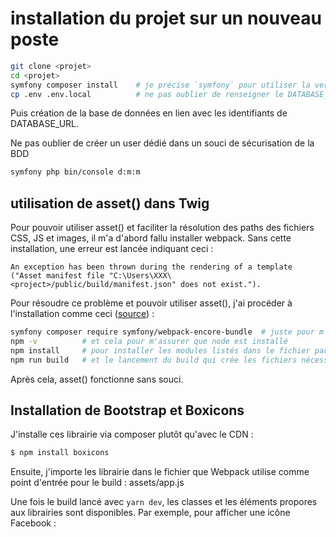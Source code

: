 # installation du projet sur un nouveau poste

```sh
git clone <projet>
cd <projet>
symfony composer install    # je précise `symfony` pour utiliser la version de php spécifiée dans les variables d'environnement de symfony CLI
cp .env .env.local          # ne pas oublier de renseigner le DATABASE_URL
```

Puis création de la base de données en lien avec les identifiants de DATABASE_URL.

Ne pas oublier de créer un user dédié dans un souci de sécurisation de la BDD

```sh
symfony php bin/console d:m:m
```

## utilisation de asset() dans Twig

Pour pouvoir utiliser asset() et faciliter la résolution des paths des fichiers CSS, JS et images, il m'a d'abord fallu installer webpack.
Sans cette installation, une erreur est lancée indiquant ceci :

```text
An exception has been thrown during the rendering of a template
("Asset manifest file "C:\Users\XXX\<project>/public/build/manifest.json" does not exist.").
```

Pour résoudre ce problème et pouvoir utiliser asset(), j'ai procéder à l'installation comme ceci ([source](https://github.com/symfony/symfony/discussions/45754)) :

```sh
symfony composer require symfony/webpack-encore-bundle  # juste pour m'asurer que le bundle est présent
npm -v          # et cela pour m'assurer que node est installé
npm install     # pour installer les modules listés dans le fichier package.json
npm run build   # et le lancement du build qui crée les fichiers nécessaires
```

Après cela, asset() fonctionne sans souci.

## Installation de Bootstrap et Boxicons

J'installe ces librairie via composer plutôt qu'avec le CDN :

```bash
$ npm install boxicons
```

Ensuite, j'importe les librairie dans le fichier que Webpack utilise comme point d'entrée pour le build : assets/app.js

Une fois le build lancé avec `yarn dev`, les classes et les éléments propores aux librairies sont disponibles.
Par exemple, pour afficher une icône Facebook : 

<box-icon  type="logo" name="facebook-square"></box-icon>

